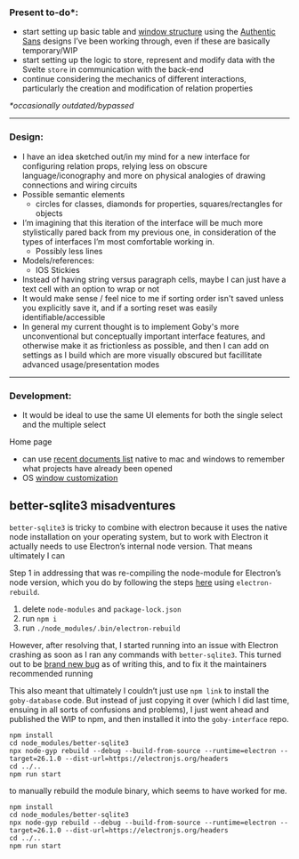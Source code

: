 ### Present to-do*:

- start setting up basic table and [window structure](https://www.are.na/block/23294643) using the [Authentic Sans](https://www.are.na/block/23282741) designs I’ve been working through, even if these are basically temporary/WIP
- start setting up the logic to store, represent and modify data with the Svelte `store` in communication with the back-end
- continue considering the mechanics of different interactions, particularly the creation and modification of relation properties


_*occasionally outdated/bypassed_

---


### Design:

- I have an idea sketched out/in my mind for a new interface for configuring relation props, relying less on obscure language/iconography and more on physical analogies of drawing connections and wiring circuits
- Possible semantic elements
    - circles for classes, diamonds for properties, squares/rectangles for objects
- I’m imagining that this iteration of the interface will be much more stylistically pared back from my previous one, in consideration of the types of interfaces I’m most comfortable working in.
    - Possibly less lines
- Models/references:
    - IOS Stickies
- Instead of having string versus paragraph cells, maybe I can just have a text cell with an option to wrap or not    
- It would make sense / feel nice to me if sorting order isn't saved unless you explicitly save it, and if a sorting reset was easily identifiable/accessible
- In general my current thought is to implement Goby's more unconventional but conceptually important interface features, and otherwise make it as frictionless as possible, and then I can add on settings as I build which are more visually obscured but facillitate advanced usage/presentation modes

---

### Development:

- It would be ideal to use the same UI elements for both the single select and the multiple select


Home page
- can use [recent documents list](https://www.electronjs.org/docs/latest/tutorial/recent-documents) native to mac and windows to remember what projects have already been opened
- OS [window customization](https://www.electronjs.org/docs/latest/tutorial/window-customization)



## better-sqlite3 misadventures

`better-sqlite3` is tricky to combine with electron because it uses the native node installation on your operating system, but to work with Electron it actually needs to use Electron’s internal node version. That means ultimately I can

Step 1 in addressing that was re-compiling the node-module for Electron’s node version, which you do by following the steps [here](https://stackoverflow.com/a/52796884/11855303) using `electron-rebuild`. 

1. delete `node-modules` and `package-lock.json`
2. run `npm i`
3. run `./node_modules/.bin/electron-rebuild`

However, after resolving that, I started running into an issue with Electron crashing as soon as I ran any commands with `better-sqlite3`. This turned out to be [brand new bug](https://github.com/WiseLibs/better-sqlite3/issues/1044) as of writing this, and to fix it the maintainers recommended running

This also meant that ultimately I couldn’t just use `npm link` to install the `goby-database` code. But instead of just copying it over (which I did last time, ensuing in all sorts of confusions and problems), I just went ahead and published the WIP to npm, and then installed it into the `goby-interface` repo.

```
npm install
cd node_modules/better-sqlite3
npx node-gyp rebuild --debug --build-from-source --runtime=electron --target=26.1.0 --dist-url=https://electronjs.org/headers
cd ../..
npm run start
```

to manually rebuild the module binary, which seems to have worked for me.



```
npm install
cd node_modules/better-sqlite3
npx node-gyp rebuild --debug --build-from-source --runtime=electron --target=26.1.0 --dist-url=https://electronjs.org/headers
cd ../..
npm run start
```